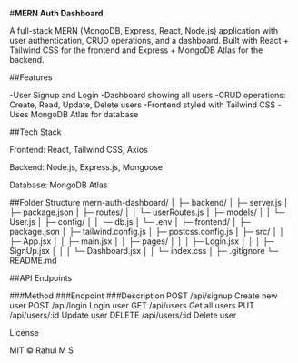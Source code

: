 #**MERN Auth Dashboard**

A full-stack MERN (MongoDB, Express, React, Node.js) application with user authentication, CRUD operations, and a dashboard. Built with React + Tailwind CSS for the frontend and Express + MongoDB Atlas for the backend.

##Features

-User Signup and Login
-Dashboard showing all users
-CRUD operations: Create, Read, Update, Delete users
-Frontend styled with Tailwind CSS
-Uses MongoDB Atlas for database

##Tech Stack

Frontend: React, Tailwind CSS, Axios

Backend: Node.js, Express.js, Mongoose

Database: MongoDB Atlas

##Folder Structure
mern-auth-dashboard/
│
├─ backend/
│   ├─ server.js
│   ├─ package.json
│   ├─ routes/
│   │    └─ userRoutes.js
│   ├─ models/
│   │    └─ User.js
│   ├─ config/
│   │    └─ db.js
│   └─ .env
│
├─ frontend/
│   ├─ package.json
│   ├─ tailwind.config.js
│   ├─ postcss.config.js
│   ├─ src/
│   │    ├─ App.jsx
│   │    ├─ main.jsx
│   │    ├─ pages/
│   │    │    ├─ Login.jsx
│   │    │    ├─ SignUp.jsx
│   │    │    └─ Dashboard.jsx
│   │    └─ index.css
│
├─ .gitignore
└─ README.md

##API Endpoints

###Method	###Endpoint	###Description
POST	/api/signup	Create new user
POST	/api/login	Login user
GET	/api/users	Get all users
PUT	/api/users/:id	Update user
DELETE	/api/users/:id	Delete user


License

MIT © Rahul M S
